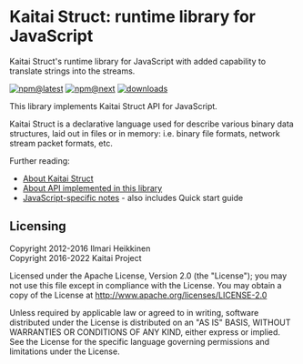 # Kaitai Struct: runtime library for JavaScript
Kaitai Struct's runtime library for JavaScript with added capability to translate strings into the streams.

[![npm@latest](https://img.shields.io/npm/v/kaitai-struct/latest)](https://www.npmjs.com/package/kaitai-struct/v/latest)
[![npm@next](https://img.shields.io/npm/v/kaitai-struct/next)](https://www.npmjs.com/package/kaitai-struct/v/next)
[![downloads](https://img.shields.io/npm/dw/kaitai-struct)](https://www.npmtrends.com/kaitai-struct)

This library implements Kaitai Struct API for JavaScript.

Kaitai Struct is a declarative language used for describe various binary
data structures, laid out in files or in memory: i.e. binary file
formats, network stream packet formats, etc.

Further reading:

* [About Kaitai Struct](http://kaitai.io/)
* [About API implemented in this library](http://doc.kaitai.io/stream_api.html)
* [JavaScript-specific notes](http://doc.kaitai.io/lang_javascript.html) - also includes Quick start guide

## Licensing

Copyright 2012-2016 Ilmari Heikkinen\
Copyright 2016-2022 Kaitai Project

Licensed under the Apache License, Version 2.0 (the "License");
you may not use this file except in compliance with the License.
You may obtain a copy of the License at http://www.apache.org/licenses/LICENSE-2.0

Unless required by applicable law or agreed to in writing, software
distributed under the License is distributed on an "AS IS" BASIS,
WITHOUT WARRANTIES OR CONDITIONS OF ANY KIND, either express or implied.
See the License for the specific language governing permissions and
limitations under the License.
